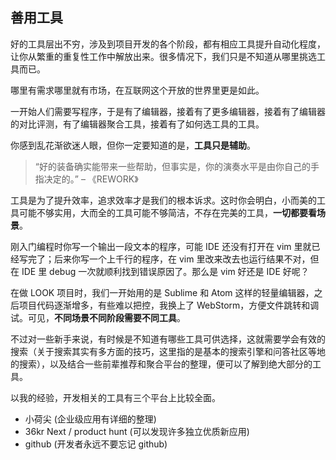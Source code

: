 ## 善用工具

好的工具层出不穷，涉及到项目开发的各个阶段，都有相应工具提升自动化程度，让你从繁重的重复性工作中解放出来。很多情况下，我们只是不知道从哪里挑选工具而已。

哪里有需求哪里就有市场，在互联网这个开放的世界里更是如此。

一开始人们需要写程序，于是有了编辑器，接着有了更多编辑器，接着有了编辑器的对比评测，有了编辑器聚合工具，接着有了如何选工具的工具。

你感到乱花渐欲迷人眼，但你一定要知道的是，**工具只是辅助**。

> “好的装备确实能带来一些帮助，但事实是，你的演奏水平是由你自己的手指决定的。” – 《REWORK》

工具是为了提升效率，追求效率才是我们的根本诉求。这时你会明白，小而美的工具可能不够实用，大而全的工具可能不够简洁，不存在完美的工具，**一切都要看场景**。

刚入门编程时你写一个输出一段文本的程序，可能 IDE 还没有打开在 vim 里就已经写完了；后来你写一个上千行的程序，在 vim 里改来改去也运行结果不对，但在 IDE 里 debug 一次就顺利找到错误原因了。那么是 vim 好还是 IDE 好呢？

在做 LOOK 项目时，我们一开始用的是 Sublime 和 Atom 这样的轻量编辑器，之后项目代码逐渐增多，有些难以把控，我换上了 WebStorm，方便文件跳转和调试。可见，**不同场景不同阶段需要不同工具**。

不过对一些新手来说，有时候是不知道有哪些工具可供选择，这就需要学会有效的搜索（关于搜索其实有多方面的技巧，这里指的是基本的搜索引擎和问答社区等地的搜索），以及结合一些前辈推荐和聚合平台的整理，便可以了解到绝大部分的工具。

以我的经验，开发相关的工具有三个平台上比较全面。

* 小荷尖  (企业级应用有详细的整理)
* 36kr Next / product hunt  (可以发现许多独立优质新应用)
* github  (开发者永远不要忘记 github)



